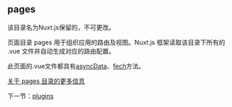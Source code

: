 ## pages

该目录名为Nuxt.js保留的，不可更改。

页面目录 pages 用于组织应用的路由及视图。Nuxt.js 框架读取该目录下所有的 .vue 文件并自动生成对应的路由配置。

此页面的.vue文件都具有[asyncData](https://nuxtjs.org/api/)、[fech](https://nuxtjs.org/api/pages-fetch)方法。

[关于 pages 目录的更多信息](https://nuxtjs.org/guide/views#pages)



下一节：[plugins](https://github.com/se7en-1992/5se7en.com/blob/master/book/plugins.md)